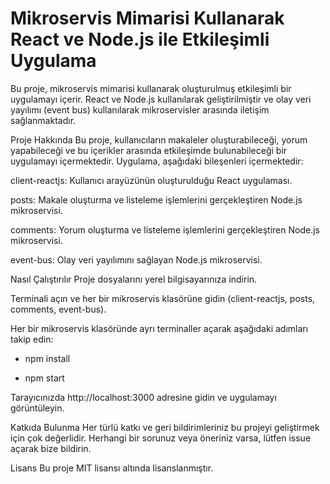 # Mikroservis Mimarisi Kullanarak React ve Node.js ile Etkileşimli Uygulama

Bu proje, mikroservis mimarisi kullanarak oluşturulmuş etkileşimli bir uygulamayı içerir. React ve Node.js kullanılarak geliştirilmiştir ve olay veri yayılımı (event bus) kullanılarak mikroservisler arasında iletişim sağlanmaktadır.

Proje Hakkında
Bu proje, kullanıcıların makaleler oluşturabileceği, yorum yapabileceği ve bu içerikler arasında etkileşimde bulunabileceği bir uygulamayı içermektedir. Uygulama, aşağıdaki bileşenleri içermektedir:

client-reactjs: Kullanıcı arayüzünün oluşturulduğu React uygulaması.

posts: Makale oluşturma ve listeleme işlemlerini gerçekleştiren Node.js mikroservisi.

comments: Yorum oluşturma ve listeleme işlemlerini gerçekleştiren Node.js mikroservisi.

event-bus: Olay veri yayılımını sağlayan Node.js mikroservisi.

Nasıl Çalıştırılır
Proje dosyalarını yerel bilgisayarınıza indirin.

Terminali açın ve her bir mikroservis klasörüne gidin (client-reactjs, posts, comments, event-bus).

Her bir mikroservis klasöründe ayrı terminaller açarak aşağıdaki adımları takip edin:


- npm install

- npm start


Tarayıcınızda http://localhost:3000 adresine gidin ve uygulamayı görüntüleyin.

Katkıda Bulunma
Her türlü katkı ve geri bildirimleriniz bu projeyi geliştirmek için çok değerlidir. Herhangi bir sorunuz veya öneriniz varsa, lütfen issue açarak bize bildirin.

Lisans
Bu proje MIT lisansı altında lisanslanmıştır.
